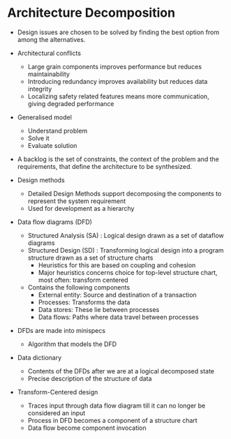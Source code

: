 # Architecture Decomposition

- Design issues are chosen to be solved by finding the best option from among the alternatives.

- Architectural conflicts
  - Large grain components improves performance but reduces maintainability
  - Introducing redundancy improves availability but reduces data integrity
  - Localizing safety related features means more communication, giving degraded performance

- Generalised model
  - Understand problem
  - Solve it
  - Evaluate solution

- A backlog is the set of constraints, the context of the problem and the requirements, that define the architecture to be synthesized.

- Design methods
  - Detailed Design Methods support decomposing the components to represent the system requirement
  - Used for development as a hierarchy

- Data flow diagrams (DFD)
  - Structured Analysis (SA) : Logical design drawn as a set of dataflow diagrams
  - Structured Design (SD) : Transforming logical design into a program structure drawn as a set of structure charts
    - Heuristics for this are based on coupling and cohesion
    - Major heuristics concerns choice for top-level structure chart, most often: transform centered
  - Contains the following components
    - External entity: Source and destination of a transaction
    - Processes: Transforms the data
    - Data stores: These lie between processes
    - Data flows: Paths where data travel between processes

- DFDs are made into minispecs
  - Algorithm that models the DFD

- Data dictionary
  - Contents of the DFDs after we are at a logical decomposed state
  - Precise description of the structure of data

- Transform-Centered design
  - Traces input through data flow diagram till it can no longer be considered an input
  - Process in DFD becomes a component of a structure chart
  - Data flow become component invocation